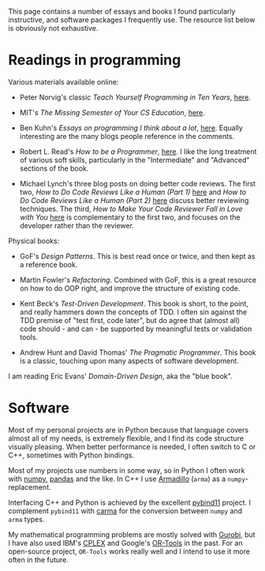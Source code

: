 <!--
.. title: Useful resources
.. slug: resources
.. date: 2020-11-23 19:15:58 UTC+01:00
.. updated: 2020-12-06 21:09 UTC+01:00
.. tags: 
.. category: 
.. link: 
.. description: 
.. type: text
-->

This page contains a number of essays and books I found particularly instructive,
and software packages I frequently use. The resource list below is obviously not
exhaustive.

# Readings in programming

Various materials available online:

- Peter Norvig's classic _Teach Yourself Programming in Ten Years_, [here](https://norvig.com/21-days.html).

- MIT's _The Missing Semester of Your CS Education_, [here](https://missing.csail.mit.edu/).

- Ben Kuhn's _Essays on programming I think about a lot_, [here](https://www.benkuhn.net/progessays/).
  Equally interesting are the many blogs people reference in the comments.
  
- Robert L. Read's _How to be a Programmer_, [here](https://braydie.gitbooks.io/how-to-be-a-programmer/content/en/).
  I like the long treatment of various soft skills, particularly in the
  "Intermediate" and "Advanced" sections of the book.

- Michael Lynch's three blog posts on doing better code reviews. The first two,
  _How to Do Code Reviews Like a Human (Part 1)_ [here](https://mtlynch.io/human-code-reviews-1/)
  and _How to Do Code Reviews Like a Human (Part 2)_ [here](https://mtlynch.io/human-code-reviews-2/)
  discuss better reviewing techniques. The third, _How to Make Your Code Reviewer Fall in Love with You_ 
  [here](https://mtlynch.io/code-review-love/) is complementary to the first two,
  and focuses on the developer rather than the reviewer. 

Physical books:

- GoF's _Design Patterns_. This is best read once or twice, and then kept as a
  reference book.
  
- Martin Fowler's _Refactoring_. Combined with GoF, this is a great resource on
  how to do OOP right, and improve the structure of existing code. 

- Kent Beck's _Test-Driven Development_. This book is short, to the point, and
  really hammers down the concepts of TDD. I often sin against the TDD premise 
  of "test first, code later", but do agree that (almost all) code should - and
  can - be supported by meaningful tests or validation tools.
  
- Andrew Hunt and David Thomas' _The Pragmatic Programmer_. This book is a classic,
  touching upon many aspects of software development.

I am reading Eric Evans' _Domain-Driven Design_, aka the "blue book".

# Software

Most of my personal projects are in Python because that language covers almost
all of my needs, is extremely flexible, and I find its code structure visually
pleasing. When better performance is needed, I often switch to C or C++, 
sometimes with Python bindings.

Most of my projects use numbers in some way, so in Python I often work with 
[numpy](https://numpy.org/), [pandas](https://pandas.pydata.org/) and the like.
In C++ I use [Armadillo](http://arma.sourceforge.net/) (`arma`) as a
`numpy`-replacement. 

Interfacing C++ and Python is achieved by the excellent [pybind11](https://github.com/pybind/pybind11)
project. I complement `pybind11` with [carma](https://github.com/RUrlus/carma) 
for the conversion between `numpy` and `arma` types.

My mathematical programming problems are mostly solved with [Gurobi](https://www.gurobi.com/), 
but I have also used IBM's [CPLEX](https://www.ibm.com/analytics/cplex-optimizer)
and Google's [OR-Tools](https://developers.google.com/optimization) in the past. 
For an open-source project, `OR-Tools` works really well and I intend to use it
more often in the future.

